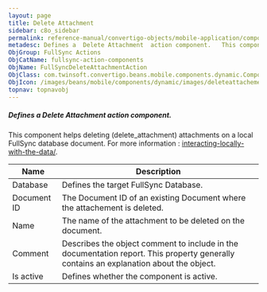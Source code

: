 ```yaml
---
layout: page
title: Delete Attachment
sidebar: c8o_sidebar
permalink: reference-manual/convertigo-objects/mobile-application/components/fullsync-action-components/delete-attachment/
metadesc: Defines a  Delete Attachment  action component.   This component helps deleting (delete_attachment) attachments on a local FullSync database document.
ObjGroup: FullSync Actions
ObjCatName: fullsync-action-components
ObjName: FullSyncDeleteAttachmentAction
ObjClass: com.twinsoft.convertigo.beans.mobile.components.dynamic.ComponentManager$1
ObjIcon: /images/beans/mobile/components/dynamic/images/deleteattachementaction_color_32x32.png
topnav: topnavobj
---
```

##### Defines a <i>Delete Attachment</i> action component. 
 This component helps deleting (delete_attachment) attachments on a local FullSync database document.
 For more information : <a target='_blank' href='https://www.convertigo.com/document/latest/reference-manual/convertigo-full-sync-architecture/interacting-locally-with-the-data/'>interacting-locally-with-the-data/</a>.

Name | Description 
--- | ---
Database | Defines the target FullSync Database.
Document ID | The Document ID of an existing Document where the attachement is deleted.
Name | The name of the attachment to be deleted on the document.
Comment | Describes the object comment to include in the documentation report.  This property generally contains an explanation about the object. 
Is active | Defines whether the component is active. 

